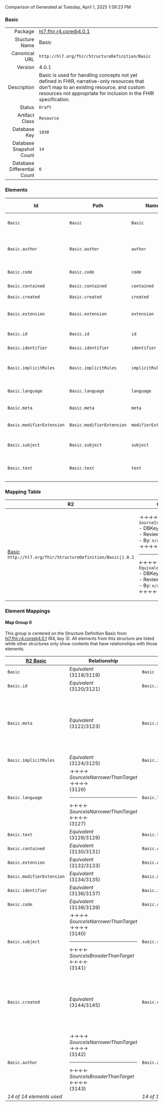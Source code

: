 Comparison of 
Generated at Tuesday, April 1, 2025 1:39:23 PM

### Basic

|      |     |
| ---: | --- |
| Package | hl7.fhir.r4.core@4.0.1 |
| Stucture Name | Basic |
| Canonical URL | `http://hl7.org/fhir/StructureDefinition/Basic` |
| Version | 4.0.1 |
| Description | Basic is used for handling concepts not yet defined in FHIR, narrative-only resources that don't map to an existing resource, and custom resources not appropriate for inclusion in the FHIR specification. |
| Status | `Draft` |
| Artifact Class | `Resource` |
| Database Key | `1038` |
| Database Snapshot Count | `14` |
| Database Differential Count | `6` |

### Elements

| Id | Path | Name | Base Path | Short | Cardinality | Collated Type | Binding Strength | Binding Value Set |
| -- | ---- | ---- | --------- | ----- | ----------- | ------------- | ---------------- | ----------------- |
| `Basic` | `Basic` | `Basic` | Basic | Resource for non-supported content | 0..* | Basic |  |  |
| `Basic.author` | `Basic.author` | `author` | Basic.author | Who created | 0..1 | Reference(http://hl7.org/fhir/StructureDefinition/Organization), Reference(http://hl7.org/fhir/StructureDefinition/Patient), Reference(http://hl7.org/fhir/StructureDefinition/Practitioner), Reference(http://hl7.org/fhir/StructureDefinition/PractitionerRole), Reference(http://hl7.org/fhir/StructureDefinition/RelatedPerson) |  |  |
| `Basic.code` | `Basic.code` | `code` | Basic.code | Kind of Resource | 1..1 | CodeableConcept | `Example` | `http://hl7.org/fhir/ValueSet/basic-resource-type` |
| `Basic.contained` | `Basic.contained` | `contained` | DomainResource.contained | Contained, inline Resources | 0..* | Resource |  |  |
| `Basic.created` | `Basic.created` | `created` | Basic.created | When created | 0..1 | date |  |  |
| `Basic.extension` | `Basic.extension` | `extension` | DomainResource.extension | Additional content defined by implementations | 0..* | Extension |  |  |
| `Basic.id` | `Basic.id` | `id` | Resource.id | Logical id of this artifact | 0..1 | id |  |  |
| `Basic.identifier` | `Basic.identifier` | `identifier` | Basic.identifier | Business identifier | 0..* | Identifier |  |  |
| `Basic.implicitRules` | `Basic.implicitRules` | `implicitRules` | Resource.implicitRules | A set of rules under which this content was created | 0..1 | uri |  |  |
| `Basic.language` | `Basic.language` | `language` | Resource.language | Language of the resource content | 0..1 | code | `Required` | `http://hl7.org/fhir/ValueSet/all-languages` |
| `Basic.meta` | `Basic.meta` | `meta` | Resource.meta | Metadata about the resource | 0..1 | Meta |  |  |
| `Basic.modifierExtension` | `Basic.modifierExtension` | `modifierExtension` | DomainResource.modifierExtension | Extensions that cannot be ignored | 0..* | Extension |  |  |
| `Basic.subject` | `Basic.subject` | `subject` | Basic.subject | Identifies the focus of this resource | 0..1 | Reference(http://hl7.org/fhir/StructureDefinition/Resource) |  |  |
| `Basic.text` | `Basic.text` | `text` | DomainResource.text | Text summary of the resource, for human interpretation | 0..1 | Narrative |  |  |
### Mapping Table

| R2 | Comparison | R3 | Comparison | R4 | Comparison | R4B | Comparison | R5
| --- | --- | --- | --- | --- | --- | --- | --- | ---
| [Basic](/docs/R2/Resources/Basic.md)<br/> `http://hl7.org/fhir/StructureDefinition/Basic\|1.0.2` | →→→→→→→<br/>`SourceIsNarrowerThanTarget`<br/>- DBKey: `77`<br/>- Reviewed: `n/a`<br/>- By: `n/a`<br/>→→→→→→→<hr/>←←←←←←←<br/>`Equivalent`<br/>- DBKey: `243`<br/>- Reviewed: `n/a`<br/>- By: `n/a`<br/>←←←←←←←| [Basic](/docs/R3/Resources/Basic.md)<br/> `http://hl7.org/fhir/StructureDefinition/Basic\|3.0.2` | →→→→→→→<br/>`RelatedTo`<br/>- DBKey: `422`<br/>- Reviewed: `n/a`<br/>- By: `n/a`<br/>→→→→→→→<hr/>←←←←←←←<br/>`Equivalent`<br/>- DBKey: `618`<br/>- Reviewed: `n/a`<br/>- By: `n/a`<br/>←←←←←←←| [Basic](/docs/R4/Resources/Basic.md)<br/> `http://hl7.org/fhir/StructureDefinition/Basic\|4.0.1` | →→→→→→→<br/>`Equivalent`<br/>- DBKey: `1401`<br/>- Reviewed: `n/a`<br/>- By: `n/a`<br/>→→→→→→→<hr/>←←←←←←←<br/>`Equivalent`<br/>- DBKey: `1402`<br/>- Reviewed: `n/a`<br/>- By: `n/a`<br/>←←←←←←←| [Basic](/docs/R4B/Resources/Basic.md)<br/> `http://hl7.org/fhir/StructureDefinition/Basic\|4.3.0` | →→→→→→→<br/>`RelatedTo`<br/>- DBKey: `936`<br/>- Reviewed: `n/a`<br/>- By: `n/a`<br/>→→→→→→→<hr/>←←←←←←←<br/>`Equivalent`<br/>- DBKey: `1165`<br/>- Reviewed: `n/a`<br/>- By: `n/a`<br/>←←←←←←←| [Basic](/docs/R5/Resources/Basic.md)<br/> `http://hl7.org/fhir/StructureDefinition/Basic\|5.0.0` 

### Element Mappings


#### Map Group 0

This group is centered on the Structure Definition Basic from hl7.fhir.r4.core@4.0.1 (R4, key 3).
All elements from this structure are listed while other structures only show contents that have relationships with those elements.

| [R2 Basic](/docs/R2/Resources/Basic.md)| Relationship | [R3 Basic](/docs/R3/Resources/Basic.md)| Relationship | R4 Basic| Relationship | [R4B Basic](/docs/R4B/Resources/Basic.md)| Relationship | [R5 Basic](/docs/R5/Resources/Basic.md)
| --- | --- | --- | --- | --- | --- | --- | --- | ---
| `Basic`| _Equivalent_<br/>(3118/3119)| `Basic`| _Equivalent_<br/>(10408/10409)| **`Basic`**| _Equivalent_<br/>(21974/21975)| `Basic`| _Equivalent_<br/>(37051/37052)| `Basic`
| `Basic.id`| _Equivalent_<br/>(3120/3121)| `Basic.id`| _Equivalent_<br/>(10410/10411)| **`Basic.id`**| _Equivalent_<br/>(21976/21977)| `Basic.id`| _Equivalent_<br/>(37053/37054)| `Basic.id`
| `Basic.meta`| _Equivalent_<br/>(3122/3123)| `Basic.meta`| →→→→ _SourceIsNarrowerThanTarget_ →→→→ <br/>(10412)<hr/>←←←← _SourceIsBroaderThanTarget_ ←←←← <br/>(10413)| **`Basic.meta`**| _Equivalent_<br/>(21978/21979)| `Basic.meta`| _Equivalent_<br/>(37055/37056)| `Basic.meta`
| `Basic.implicitRules`| _Equivalent_<br/>(3124/3125)| `Basic.implicitRules`| _Equivalent_<br/>(10414/10415)| **`Basic.implicitRules`**| _Equivalent_<br/>(21980/21981)| `Basic.implicitRules`| _Equivalent_<br/>(37057/37058)| `Basic.implicitRules`
| `Basic.language`| →→→→ _SourceIsNarrowerThanTarget_ →→→→ <br/>(3126)<hr/>←←←← _SourceIsNarrowerThanTarget_ ←←←← <br/>(3127)| `Basic.language`| →→→→ _SourceIsNarrowerThanTarget_ →→→→ <br/>(10416)<hr/>←←←← _SourceIsNarrowerThanTarget_ ←←←← <br/>(10417)| **`Basic.language`**| _Equivalent_<br/>(21982/21983)| `Basic.language`| _Equivalent_<br/>(37059/37060)| `Basic.language`
| `Basic.text`| _Equivalent_<br/>(3128/3129)| `Basic.text`| _Equivalent_<br/>(10418/10419)| **`Basic.text`**| _Equivalent_<br/>(21984/21985)| `Basic.text`| _Equivalent_<br/>(37061/37062)| `Basic.text`
| `Basic.contained`| _Equivalent_<br/>(3130/3131)| `Basic.contained`| _Equivalent_<br/>(10420/10421)| **`Basic.contained`**| _Equivalent_<br/>(21986/21987)| `Basic.contained`| _Equivalent_<br/>(37063/37064)| `Basic.contained`
| `Basic.extension`| _Equivalent_<br/>(3132/3133)| `Basic.extension`| _Equivalent_<br/>(10422/10423)| **`Basic.extension`**| _Equivalent_<br/>(21988/21989)| `Basic.extension`| _Equivalent_<br/>(37065/37066)| `Basic.extension`
| `Basic.modifierExtension`| _Equivalent_<br/>(3134/3135)| `Basic.modifierExtension`| _Equivalent_<br/>(10424/10425)| **`Basic.modifierExtension`**| _Equivalent_<br/>(21990/21991)| `Basic.modifierExtension`| _Equivalent_<br/>(37067/37068)| `Basic.modifierExtension`
| `Basic.identifier`| _Equivalent_<br/>(3136/3137)| `Basic.identifier`| _Equivalent_<br/>(10426/10427)| **`Basic.identifier`**| _Equivalent_<br/>(21992/21993)| `Basic.identifier`| _Equivalent_<br/>(37069/37070)| `Basic.identifier`
| `Basic.code`| _Equivalent_<br/>(3138/3139)| `Basic.code`| _Equivalent_<br/>(10428/10429)| **`Basic.code`**| _Equivalent_<br/>(21994/21995)| `Basic.code`| _Equivalent_<br/>(37071/37072)| `Basic.code`
| `Basic.subject`| →→→→ _SourceIsNarrowerThanTarget_ →→→→ <br/>(3140)<hr/>←←←← _SourceIsBroaderThanTarget_ ←←←← <br/>(3141)| `Basic.subject`| →→→→ _SourceIsNarrowerThanTarget_ →→→→ <br/>(10430)<hr/>←←←← _SourceIsBroaderThanTarget_ ←←←← <br/>(10431)| **`Basic.subject`**| _Equivalent_<br/>(21996/21997)| `Basic.subject`| _Equivalent_<br/>(37073/37074)| `Basic.subject`
| `Basic.created`| _Equivalent_<br/>(3144/3145)| `Basic.created`| _Equivalent_<br/>(10432/10433)| **`Basic.created`**| _Equivalent_<br/>(21998/21999)| `Basic.created`| →→→→ _SourceIsNarrowerThanTarget_ →→→→ <br/>(37075)<hr/>←←←← _SourceIsBroaderThanTarget_ ←←←← <br/>(37076)| `Basic.created`
| `Basic.author`| →→→→ _SourceIsNarrowerThanTarget_ →→→→ <br/>(3142)<hr/>←←←← _SourceIsBroaderThanTarget_ ←←←← <br/>(3143)| `Basic.author`| →→→→ _RelatedTo_ →→→→ <br/>(10434)<hr/>←←←← _RelatedTo_ ←←←← <br/>(10435)| **`Basic.author`**| _Equivalent_<br/>(22000/22001)| `Basic.author`| →→→→ _SourceIsBroaderThanTarget_ →→→→ <br/>(37077)<hr/>←←←← _SourceIsNarrowerThanTarget_ ←←←← <br/>(37078)| `Basic.author`
| *14 of 14 elements used* | | *14 of 14 elements used* | | *14 of 14 elements used* | | *14 of 14 elements used* | | *14 of 14 elements used* 

